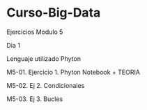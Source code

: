 # Curso-Big-Data


Ejercicios Modulo 5 

Dia 1

Lenguaje utilizado Phyton

M5-01. Ejercicio 1. Phyton Notebook + TEORIA

M5-02. Ej 2. Condicionales

M5-03. Ej 3. Bucles
